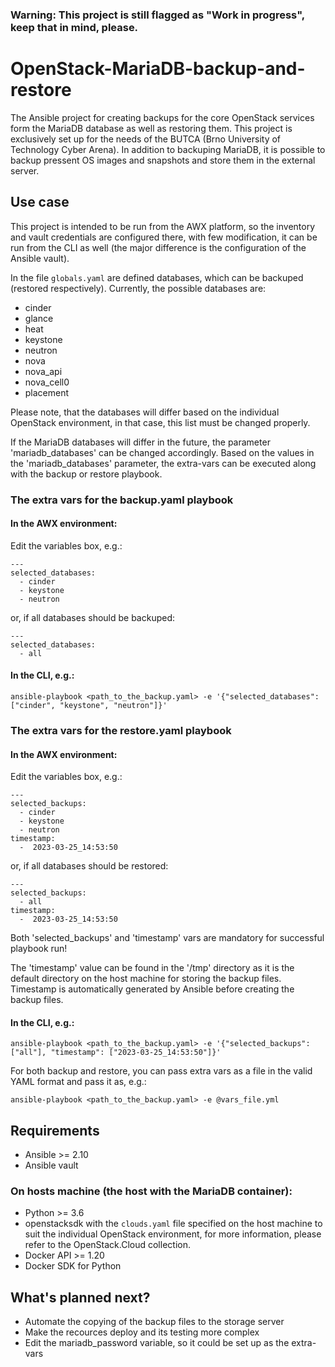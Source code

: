 ### Warning: This project is still flagged as "Work in progress", keep that in mind, please.
# OpenStack-MariaDB-backup-and-restore
The Ansible project for creating backups for the core OpenStack services form the MariaDB database as well as restoring them. This project is exclusively set up for the needs of the BUTCA (Brno University of Technology Cyber Arena). In addition to backuping MariaDB, it is possible to backup pressent OS images and snapshots and store them in the external server.

## Use case
This project is intended to be run from the AWX platform, so the inventory and vault credentials are configured there, with few modification, it can be run from the CLI as well (the major difference is the configuration of the Ansible vault).

In the file ```globals.yaml``` are defined databases, which can be backuped (restored respectively). Currently, the possible databases are:
 * cinder
 * glance
 * heat
 * keystone
 * neutron
 * nova
 * nova_api
 * nova_cell0
 * placement

Please note, that the databases will differ based on the individual OpenStack environment, in that case, this list must be changed properly.

If the MariaDB databases will differ in the future, the parameter 'mariadb_databases' can be changed accordingly. Based on the values in the 'mariadb_databases' parameter, the extra-vars can be executed along with the backup or restore playbook.

### The extra vars for the backup.yaml playbook
#### In the AWX environment:
Edit the variables box, e.g.:
```
---
selected_databases:
  - cinder
  - keystone
  - neutron
```

or, if all databases should be backuped:
```
---
selected_databases: 
  - all
```

#### In the CLI, e.g.:

``` ansible-playbook <path_to_the_backup.yaml> -e '{"selected_databases": ["cinder", "keystone", "neutron"]}' ```

### The extra vars for the restore.yaml playbook
#### In the AWX environment:

Edit the variables box, e.g.:
```
---
selected_backups:
  - cinder
  - keystone
  - neutron
timestamp:
  -  2023-03-25_14:53:50
```

or, if all databases should be restored:
```
---
selected_backups:
  - all
timestamp:
  -  2023-03-25_14:53:50
```

Both 'selected_backups' and 'timestamp' vars are mandatory for successful playbook run!

The 'timestamp' value can be found in the '/tmp' directory as it is the default directory on the host machine for storing the backup files. Timestamp is automatically generated by Ansible before creating the backup files.

#### In the CLI, e.g.:

``` ansible-playbook <path_to_the_backup.yaml> -e '{"selected_backups": ["all"], "timestamp": ["2023-03-25_14:53:50"]}' ```

For both backup and restore, you can pass extra vars as a file in the valid YAML format and pass it as, e.g.:

``` ansible-playbook <path_to_the_backup.yaml> -e @vars_file.yml ```

## Requirements
* Ansible >= 2.10
* Ansible vault

### On hosts machine (the host with the MariaDB container):
* Python >= 3.6
* openstacksdk with the ```clouds.yaml``` file specified on the host machine to suit the individual OpenStack environment, for more information, please refer to the OpenStack.Cloud collection.
* Docker API >= 1.20
* Docker SDK for Python

## What's planned next?
* Automate the copying of the backup files to the storage server
* Make the recources deploy and its testing more complex
* Edit the mariadb_password variable, so it could be set up as the extra-vars
